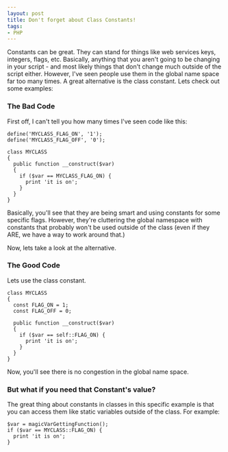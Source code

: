 ```yaml
---
layout: post
title: Don't forget about Class Constants!
tags:
- PHP
---
```

Constants can be great.  They can stand for things like web services keys, integers, flags, etc.  Basically, anything that you aren't going to be changing in your script - and most likely things that don't change much outside of the script either.  However, I've seen people use them in the global name space far too many times.  A great alternative is the class constant.  Lets check out some examples:

### The Bad Code

First off, I can't tell you how many times I've seen code like this:

```php?start_inline=1
define('MYCLASS_FLAG_ON', '1');
define('MYCLASS_FLAG_OFF', '0');

class MYCLASS
{
  public function __construct($var)
  {
    if ($var == MYCLASS_FLAG_ON) {
      print 'it is on';
    }
  }
}
```

Basically, you'll see that they are being smart and using constants for some specific flags.  However, they're cluttering the global namespace with constants that probably won't be used outside of the class (even if they ARE, we have a way to work around that.)

Now, lets take a look at the alternative.

### The Good Code

Lets use the class constant.

```php?start_inline=1
class MYCLASS
{
  const FLAG_ON = 1;
  const FLAG_OFF = 0;
    
  public function __construct($var)
  {
    if ($var == self::FLAG_ON) {
      print 'it is on';
    }
  }
}
```

Now, you'll see there is no congestion in the global name space.

### But what if you need that Constant's value?

The great thing about constants in classes in this specific example is that you can access them like static variables outside of the class.  For example:

```php?start_inline=1
$var = magicVarGettingFunction();
if ($var == MYCLASS::FLAG_ON) {
  print 'it is on';
}
```
    
